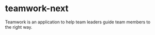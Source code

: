 # teamwork-next
Teamwork is an application to help team leaders guide team members to the right way.
